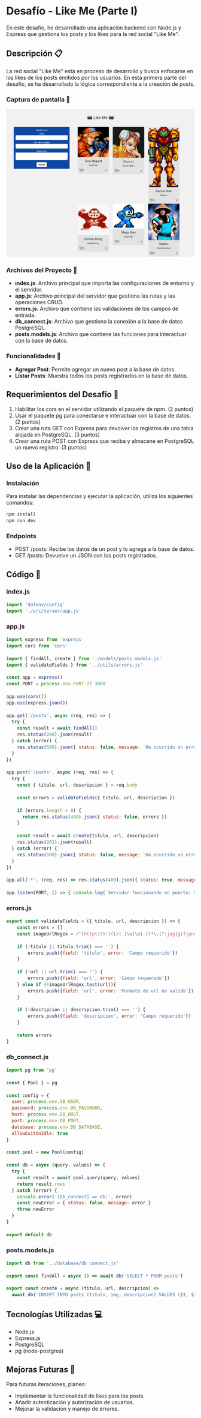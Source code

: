 # Desafío - Like Me (Parte I)

En este desafío, he desarrollado una aplicación backend con Node.js y Express que gestiona los posts y los likes para la red social "Like Me".

## Descripción 📋

La red social "Like Me" está en proceso de desarrollo y busca enfocarse en los likes de los posts emitidos por los usuarios. En esta primera parte del desafío, se ha desarrollado la lógica correspondiente a la creación de posts.

### Captura de pantalla 📸

![Escritorio](./screenshot.png)

### Archivos del Proyecto 📂

- **index.js**: Archivo principal que importa las configuraciones de entorno y el servidor.
- **app.js**: Archivo principal del servidor que gestiona las rutas y las operaciones CRUD.
- **errors.js**: Archivo que contiene las validaciones de los campos de entrada.
- **db_connect.js**: Archivo que gestiona la conexión a la base de datos PostgreSQL.
- **posts.models.js**: Archivo que contiene las funciones para interactuar con la base de datos.

### Funcionalidades 🔧

- **Agregar Post**: Permite agregar un nuevo post a la base de datos.
- **Listar Posts**: Muestra todos los posts registrados en la base de datos.

## Requerimientos del Desafío 🎯

1. Habilitar los cors en el servidor utilizando el paquete de npm. (2 puntos)
2. Usar el paquete pg para conectarse e interactuar con la base de datos. (2 puntos)
3. Crear una ruta GET con Express para devolver los registros de una tabla alojada en PostgreSQL. (3 puntos)
4. Crear una ruta POST con Express que reciba y almacene en PostgreSQL un nuevo registro. (3 puntos)

## Uso de la Aplicación 🚀

### Instalación

Para instalar las dependencias y ejecutar la aplicación, utiliza los siguientes comandos:

```bash
npm install
npm run dev
```

### Endpoints

- POST /posts: Recibe los datos de un post y lo agrega a la base de datos.
- GET /posts: Devuelve un JSON con los posts registrados.

## Código 🧩

### index.js

```javascript
import 'dotenv/config'
import './src/server/app.js'
```

### app.js

```javascript
import express from 'express'
import cors from 'cors'

import { findAll, create } from './models/posts.models.js'
import { validateFields } from '../utils/errors.js'

const app = express()
const PORT = process.env.PORT ?? 3000

app.use(cors())
app.use(express.json())

app.get('/posts', async (req, res) => {
  try {
    const result = await findAll()
    res.status(200).json(result)
  } catch (error) {
    res.status(500).json({ status: false, message: `Ha ocurrido un error ${error}` })
  }
})

app.post('/posts', async (req, res) => {
  try {
    const { titulo, url, descripcion } = req.body

    const errors = validateFields({ titulo, url, descripcion })

    if (errors.length > 0) {
      return res.status(400).json({ status: false, errors })
    }

    const result = await create(titulo, url, descripcion)
    res.status(201).json(result)
  } catch (error) {
    res.status(500).json({ status: false, message: `Ha ocurrido un error ${error}` })
  }
})

app.all('*', (req, res) => res.status(400).json({ status: true, message: 'Endpoint no encontrado' }))

app.listen(PORT, () => { console.log(`Servidor funcionando en puerto: ${PORT}`) })
```

### errors.js

```javascript
export const validateFields = ({ titulo, url, descripcion }) => {
    const errors = []
    const imageUrlRegex = /^(http(s?):)([/|.|\w|\s|-])*\.(?:jpg|gif|png|jpeg|bmp|webp|svg|ico|tiff|tif|heic|heif)$/i

    if (!titulo || titulo.trim() === '') {
        errors.push({field: 'titulo', error: 'Campo requerido'})
    }

    if (!url || url.trim() === '') {
        errors.push({field: 'url', error: 'Campo requerido'})
    } else if (!imageUrlRegex.test(url)){
        errors.push({field: 'url', error: 'Formato de url no valido'})
    }

    if (!descripcion || descripcion.trim() === '') {
        errors.push({field: 'descripcion', error: 'Campo requerido'})
    }

    return errors
}
```

### db_connect.js

```javascript
import pg from 'pg'

const { Pool } = pg

const config = {
  user: process.env.DB_USER,
  password: process.env.DB_PASSWORD,
  host: process.env.DB_HOST,
  port: process.env.DB_PORT,
  database: process.env.DB_DATABASE,
  allowExitOnIdle: true
}

const pool = new Pool(config)

const db = async (query, values) => {
  try {
    const result = await pool.query(query, values)
    return result.rows
  } catch (error) {
    console.error('[db_connect] => db:', error)
    const newError = { status: false, message: error }
    throw newError
  }
}

export default db
```

### posts.models.js

```javascript
import db from '../database/db_connect.js'

export const findAll = async () => await db('SELECT * FROM posts')

export const create = async (titulo, url, descripcion) =>
  await db('INSERT INTO posts (titulo, img, descripcion) VALUES ($1, $2, $3) RETURNING *;', [titulo, url, descripcion])
```

## Tecnologías Utilizadas 💻

- Node.js
- Express.js
- PostgreSQL
- pg (node-postgres)

## Mejoras Futuras 🚀

Para futuras iteraciones, planeo:

- Implementar la funcionalidad de likes para los posts.
- Añadir autenticación y autorización de usuarios.
- Mejorar la validación y manejo de errores.
